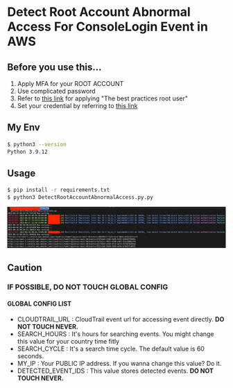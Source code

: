 # Detect Root Account Abnormal Access For ConsoleLogin Event in AWS

## Before you use this...

1. Apply MFA for your ROOT ACCOUNT
2. Use complicated password
3. Refer to [this link](https://docs.aws.amazon.com/accounts/latest/reference/best-practices-root-user.html) for applying "The best practices root user"
4. Set your credential by referring to [this link](https://docs.aws.amazon.com/cli/latest/userguide/cli-configure-files.html)

## My Env

```bash
$ python3 --version
Python 3.9.12
```

## Usage

```bash
$ pip install -r requirements.txt
$ python3 DetectRootAccountAbnormalAccess.py.py
```

![result](./images/result.png)

## Caution

### IF POSSIBLE, DO NOT TOUCH GLOBAL CONFIG

#### GLOBAL CONFIG LIST

- CLOUDTRAIL_URL : CloudTrail event url for accessing event directly. **DO NOT TOUCH NEVER.**
- SEARCH_HOURS : It's hours for searching events. You might change this value for your country time fitly
- SEARCH_CYCLE : It's a search time cycle. The default value is 60 seconds.
- MY_IP : Your PUBLIC IP address. If you wanna change this value? Do it.
- DETECTED_EVENT_IDS : This value stores detected events. **DO NOT TOUCH NEVER.**
